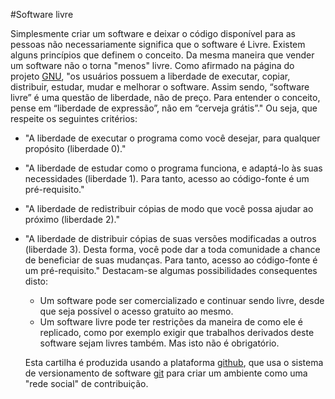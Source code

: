 #Software livre

Simplesmente criar um software e deixar o código disponível para as pessoas não necessariamente significa que o software é Livre. Existem alguns princípios que definem o conceito. Da mesma maneira que vender um software não o torna "menos" livre. Como afirmado na página do projeto [GNU](https://www.gnu.org/philosophy/free-sw.html), "os usuários possuem a liberdade de executar, copiar, distribuir, estudar, mudar e melhorar o software. Assim sendo, “software livre” é uma questão de liberdade, não de preço. Para entender o conceito, pense em “liberdade de expressão”, não em “cerveja grátis”." Ou seja, que respeite os seguintes critérios:

 - "A liberdade de executar o programa como você desejar, para qualquer propósito (liberdade 0)."
 - "A liberdade de estudar como o programa funciona, e adaptá-lo às suas necessidades (liberdade 1). Para tanto, acesso ao código-fonte é um pré-requisito."
 - "A liberdade de redistribuir cópias de modo que você possa ajudar ao próximo (liberdade 2)."
 - "A liberdade de distribuir cópias de suas versões modificadas a outros (liberdade 3). Desta forma, você pode dar a toda comunidade a chance de beneficiar de suas mudanças. Para tanto, acesso ao código-fonte é um pré-requisito."
  Destacam-se algumas possibilidades consequentes disto:
   - Um software pode ser comercializado e continuar sendo livre, desde que seja possível o acesso gratuito ao mesmo.
   - Um software livre pode ter restrições da maneira de como ele é replicado, como por exemplo exigir que trabalhos derivados deste software sejam livres também. Mas isto não é obrigatório.

   Esta cartilha é produzida usando a plataforma [github](github.com/enec/cartilha-2015), que usa o sistema de versionamento de software [git](http://git-scm.com/) para criar um ambiente como uma "rede social" de contribuição.

